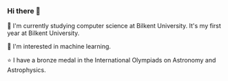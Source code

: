 ### Hi there 👋

🔭 I'm currently studying computer science at Bilkent University. It's my first year at Bilkent University.

🤔 I'm interested in machine learning.

⭐ I have a bronze medal in the International Olympiads on Astronomy and Astrophysics.

<!--
**IAmPeaCoN/IAmPeaCoN** is a ✨ _special_ ✨ repository because its `README.md` (this file) appears on your GitHub profile.

Here are some ideas to get you started:

 🔭 I’m currently studying Computer Science at Bilkent University
- 🌱 I’m currently learning ...
- 👯 I’m looking to collaborate on ...
- 🤔 I’m looking for help with ...
- 💬 Ask me about ...
- 📫 How to reach me: ...
- 😄 Pronouns: ...
- ⚡ Fun fact: ...
-->
